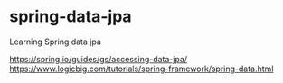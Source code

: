 # spring-data-jpa
Learning Spring data jpa


https://spring.io/guides/gs/accessing-data-jpa/
https://www.logicbig.com/tutorials/spring-framework/spring-data.html
